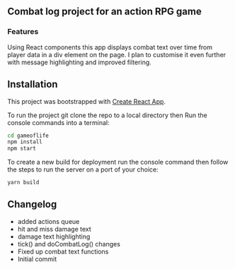 ## Combat log project for an action RPG game

### Features
Using React components this app displays combat text over time from player data in a  div element on the page.
I plan to customise it even further with message highlighting and improved filtering. 

## Installation
This project was bootstrapped with [Create React App](https://github.com/facebookincubator/create-react-app).

To run the project git clone the repo to a local directory then Run the console commands into a terminal:
```bash
cd gameoflife
npm install
npm start
```
To create a new build for deployment run the console command then follow the steps to run the server on a port of your choice:
```bash
yarn build
```

## Changelog
- added actions queue
- hit and miss damage text
- damage text highlighting
- tick() and doCombatLog() changes 
- Fixed up combat text functions
- Initial commit